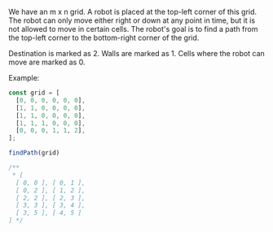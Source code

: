 We have an m x n grid. A robot is placed at the top-left corner of this grid. The robot can only move either right or down at any point in time, but it is not allowed to move in certain cells. The robot's goal is to find a path from the top-left corner to the bottom-right corner of the grid.

Destination is marked as 2. 
Walls are marked as 1. 
Cells where the robot can move are marked as 0.

Example:

```ts
const grid = [
  [0, 0, 0, 0, 0, 0],
  [1, 1, 0, 0, 0, 0],
  [1, 1, 0, 0, 0, 0],
  [1, 1, 1, 0, 0, 0],
  [0, 0, 0, 1, 1, 2],
];

findPath(grid)

/**
 * [
  [ 0, 0 ], [ 0, 1 ],
  [ 0, 2 ], [ 1, 2 ],
  [ 2, 2 ], [ 2, 3 ],
  [ 3, 3 ], [ 3, 4 ],
  [ 3, 5 ], [ 4, 5 ]
] */
```
